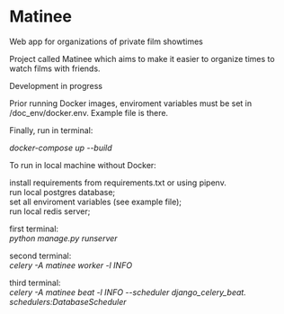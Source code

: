 # Matinee

Web app for organizations of private film showtimes

Project called Matinee which aims to make it easier to organize times to watch films with friends.

Development in progress

Prior running Docker images, enviroment variables must be set in /doc_env/docker.env. Example file is there.

Finally, run in terminal:

_docker-compose up --build_

To run in local machine without Docker:

install requirements from requirements.txt or using pipenv.  
run local postgres database;  
set all enviroment variables (see example file);  
run local redis server;

first terminal:  
_python manage.py runserver_

second terminal:  
_celery -A matinee worker -l INFO_

third terminal:  
_celery -A matinee beat -l INFO --scheduler django_celery_beat. schedulers:DatabaseScheduler_
